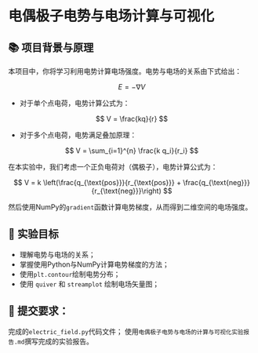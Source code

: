 # 电偶极子电势与电场计算与可视化

## 📚 项目背景与原理

本项目中，你将学习利用电势计算电场强度。电势与电场的关系由下式给出：

$$
E = -\nabla V
$$

- 对于单个点电荷，电势计算公式为：

$$
V = \frac{kq}{r}
$$

- 对于多个点电荷，电势满足叠加原理：

$$
V = \sum_{i=1}^{n} \frac{k q_i}{r_i}
$$

在本实验中，我们考虑一个正负电荷对（偶极子），电势计算公式为：

$$
V = k \left(\frac{q_{\text{pos}}}{r_{\text{pos}}} + \frac{q_{\text{neg}}}{r_{\text{neg}}}\right)
$$

然后使用NumPy的`gradient`函数计算电势梯度，从而得到二维空间的电场强度。

## 🎯 实验目标

- 理解电势与电场的关系；
- 掌握使用Python与NumPy计算电势梯度的方法；
- 使用`plt.contour`绘制电势分布；
- 使用 `quiver` 和 `streamplot` 绘制电场矢量图；

## 📝 提交要求：
完成的`electric_field.py`代码文件；
使用`电偶极子电势与电场的计算与可视化实验报告.md`撰写完成的实验报告。